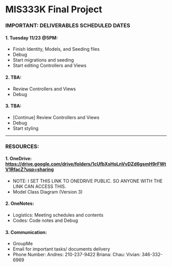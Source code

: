 # MIS333K Final Project 

### IMPORTANT: DELIVERABLES SCHEDULED DATES
#### 1. Tuesday 11/23 @5PM: 
- Finish Identity, Models, and Seeding files
- Debug 
- Start migrations and seeding
- Start editing Controllers and Views 
#### 2. TBA: 
- Review Controllers and Views 
- Debug 
#### 3. TBA: 
- [Continue] Review Controllers and Views 
- Debug
- Start styling 

__________________________________________________________________

### RESOURCES: 
#### 1. OneDrive: https://drive.google.com/drive/folders/1cUfbXsHoLnVvDZd6gsmH9rFWtV1RfacZ?usp=sharing 
- NOTE: I SET THIS LINK TO ONEDRIVE PUBLIC. SO ANYONE WITH THE LINK CAN ACCESS THIS. 
- Model Class Diagram (Version 3) 
#### 2. OneNotes: 
- Logistics: Meeting schedules and contents 
- Codes: Code notes and Debug 
#### 3. Communication: 
- GroupMe
- Email for important tasks/ documents delivery 
- Phone Number: 
  Andres: 210-237-9422
  Briana: 
  Chau: 
  Vivian: 346-332-6969 
